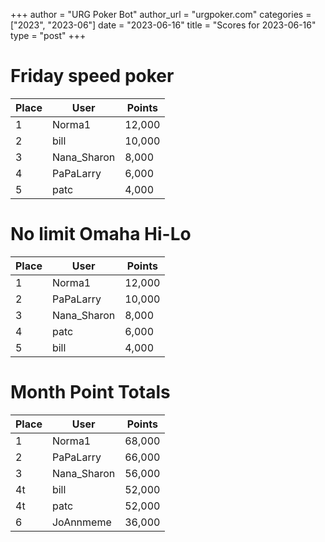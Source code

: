 +++
author = "URG Poker Bot"
author_url = "urgpoker.com"
categories = ["2023", "2023-06"]
date = "2023-06-16"
title = "Scores for 2023-06-16"
type = "post"
+++
# Friday speed poker

| Place | User | Points |
|-------|------|--------|
| 1 | Norma1 | 12,000 |
| 2 | bill | 10,000 |
| 3 | Nana_Sharon | 8,000 |
| 4 | PaPaLarry | 6,000 |
| 5 | patc | 4,000 |

# No limit Omaha Hi-Lo

| Place | User | Points |
|-------|------|--------|
| 1 | Norma1 | 12,000 |
| 2 | PaPaLarry | 10,000 |
| 3 | Nana_Sharon | 8,000 |
| 4 | patc | 6,000 |
| 5 | bill | 4,000 |

# Month Point Totals

| Place | User | Points |
|-------|------|--------|
| 1 | Norma1 | 68,000 |
| 2 | PaPaLarry | 66,000 |
| 3 | Nana_Sharon | 56,000 |
| 4t | bill | 52,000 |
| 4t | patc | 52,000 |
| 6 | JoAnnmeme | 36,000 |
